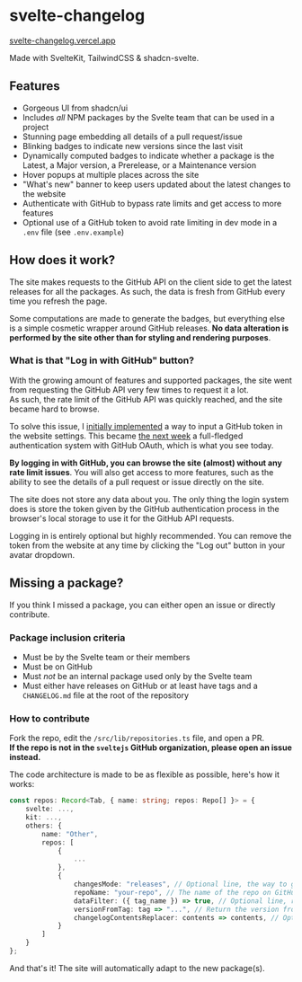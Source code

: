 # svelte-changelog

[svelte-changelog.vercel.app](https://svelte-changelog.vercel.app/)

Made with SvelteKit, TailwindCSS & shadcn-svelte.

## Features

- Gorgeous UI from shadcn/ui
- Includes _all_ NPM packages by the Svelte team that can be used in a project
- Stunning page embedding all details of a pull request/issue
- Blinking badges to indicate new versions since the last visit
- Dynamically computed badges to indicate whether a package is the Latest, a Major version, a Prerelease, or a Maintenance version
- Hover popups at multiple places across the site
- "What's new" banner to keep users updated about the latest changes to the website
- Authenticate with GitHub to bypass rate limits and get access to more features
- Optional use of a GitHub token to avoid rate limiting in dev mode in a `.env` file (see `.env.example`)

## How does it work?

The site makes requests to the GitHub API on the client side to get the latest releases for all the packages.
As such, the data is fresh from GitHub every time you refresh the page.

Some computations are made to generate the badges, but everything else is a simple cosmetic
wrapper around GitHub releases.
**No data alteration is performed by the site other than for styling and rendering purposes**.

### What is that "Log in with GitHub" button?

With the growing amount of features and supported packages, the site went from requesting the GitHub API
very few times to request it a lot.  
As such, the rate limit of the GitHub API was quickly reached, and the site became hard to browse.

To solve this issue, I [initially implemented](https://github.com/WarningImHack3r/svelte-changelog/commit/f28218cbf3d57d509e771520e8c02a610dab4b95) a way to input a GitHub token in the website settings.
This became [the next week](https://github.com/WarningImHack3r/svelte-changelog/pull/27) a full-fledged authentication system with GitHub OAuth, which is what you see today.

**By logging in with GitHub, you can browse the site (almost) without any rate limit issues**.
You will also get access to more features, such as the ability to see the details of a pull request
or issue directly on the site.

The site does not store any data about you. The only thing the login system does is store the token given
by the GitHub authentication process in the browser's local storage to use it for the GitHub API requests.

Logging in is entirely optional but highly recommended. You can remove the token from the website at any time
by clicking the "Log out" button in your avatar dropdown.

## Missing a package?

If you think I missed a package, you can either open an issue or directly contribute.

### Package inclusion criteria

- Must be by the Svelte team or their members
- Must be on GitHub
- Must _not_ be an internal package used only by the Svelte team
- Must either have releases on GitHub or at least have tags and a `CHANGELOG.md` file at the root of the repository

### How to contribute

Fork the repo, edit the `/src/lib/repositories.ts` file, and open a PR.  
**If the repo is not in the `sveltejs` GitHub organization, please open an issue instead.**

The code architecture is made to be as flexible as possible, here's how it works:

```typescript
const repos: Record<Tab, { name: string; repos: Repo[] }> = {
    svelte: ...,
    kit: ...,
    others: {
        name: "Other",
        repos: [
            {
                ...
            },
            {
                changesMode: "releases", // Optional line, the way to get the changes; either "releases" or "changelog", defaults to "releases"
                repoName: "your-repo", // The name of the repo on GitHub, as it appears in the URL: https://github.com/sveltejs/your-repo
                dataFilter: ({ tag_name }) => true, // Optional line, return false to exclude a version from its tag name
                versionFromTag: tag => "...", // Return the version from the tag name; must be a valid semver
                changelogContentsReplacer: contents => contents, // Optional line, replace the contents of the changelog file before parsing it; only used if `changesMode` is "changelog"
            }
        ]
    }
};
```

And that's it! The site will automatically adapt to the new package(s).
